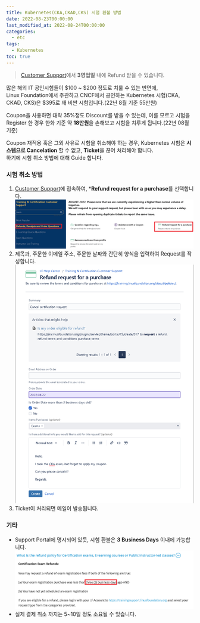 ```yaml
---
title: Kubernetes(CKA,CKAD,CKS) 시험 환불 방법
date: 2022-08-23T00:00:00
last_modified_at: 2022-08-24T00:00:00
categories:
  - etc
tags:
  - Kubernetes
toc: true  
---
```

> [Customer Support](https://pages.awscloud.com/GLOBAL-ln-GC-TrainCert-Cloud-Practitioner-Challenge-2022-reg.html)에서 **3영업일** 내에 Refund 받을 수 있습니다.

많은 해외 IT 공인시험들이 $100 ~ $200 정도로 치룰 수 있는 반면에,  
Linux Foundation에서 주관하고 CNCF에서 공인하는 Kubernetes 시험(CKA, CKAD, CKS)은 $395로 꽤 비싼 시험입니다.(22년 8월 기준 55만원)  

Coupon을 사용하면 대략 35%정도 Discount를 받을 수 있는데,
이를 모르고 시험을 Register 한 경우 한화 기준 약 **18만원**을 손해보고 시험을 치루게 됩니다.(22년 08월 기준)  

Coupon 재적용 혹은 그외 사유로 시험을 취소해야 하는 경우, Kubernetes 시험은 **시스템으로 Cancelation** 할 수 없고, **Ticket**을 끊어 처리해야 합니다.  
하기에 시험 취소 방법에 대해 Guide 합니다.

### 시험 취소 방법
1. [Customer Support](https://jira.linuxfoundation.org/plugins/servlet/theme/portal/15/group/71)에 접속하여, ***Refund request for a purchase**를 선택합니다.  
![Customer Support](../../img/220824_CKA_Refund_2.png)  
2. 제목과, 주문한 이메일 주소, 주문한 날짜와 간단히 양식을 입력하여 Request를 작성합니다.  
![Refund Request](../../img/220824_CKA_Refund_3.png)
3. Ticket이 처리되면 메일이 발송됩니다.


### 기타
- Support Portal에 명시되어 있듯, 시험 환불은 **3 Business Days** 이내에 가능합니다.  
![Support Portal](../../img/220824_CKA_Refund_1.png)
- 실제 결제 취소 까지는 5~10일 정도 소요될 수 있습니다.